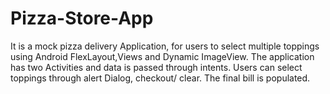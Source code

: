 # Pizza-Store-App
It is a mock pizza delivery Application, for users to select multiple toppings using Android FlexLayout,Views and Dynamic ImageView. The application has two Activities and data is passed through intents. Users can select toppings through alert Dialog, checkout/ clear. The final bill is populated.  
